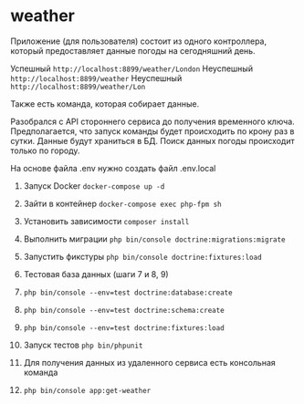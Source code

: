 # weather

Приложение (для пользователя) состоит из одного контроллера, 
который предоставляет данные погоды на сегодняшний день. 

Успешный `http://localhost:8899/weather/London`
Неуспешный `http://localhost:8899/weather`
Неуспешный `http://localhost:8899/weather/Lon`

Также есть команда, которая собирает данные.

Разобрался с API стороннего сервиса до получения временного ключа.
Предполагается, что запуск команды будет происходить по крону раз в сутки.
Данные будут храниться в БД.
Поиск данных погоды происходит только по городу.

На основе файла .env нужно создать файл .env.local

1. Запуск Docker `docker-compose up -d`
2. Зайти в контейнер `docker-compose exec php-fpm sh`
3. Установить зависимости `composer install`
4. Выполнить миграции `php bin/console doctrine:migrations:migrate`
5. Запустить фикстуры `php bin/console doctrine:fixtures:load`

6. Тестовая база данных (шаги 7 и 8, 9)
7. `php bin/console --env=test doctrine:database:create`
8. `php bin/console --env=test doctrine:schema:create`
9. `php bin/console --env=test doctrine:fixtures:load`
10. Запуск тестов `php bin/phpunit`
11. Для получения данных из удаленного сервиса есть консольная команда
12. `php bin/console app:get-weather`
